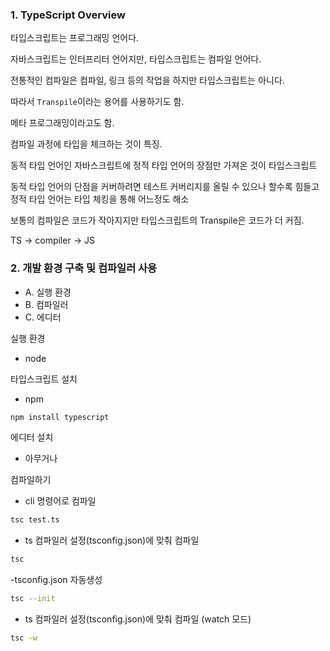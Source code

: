 ### 1. TypeScript Overview

타입스크립트는 프로그래밍 언어다.

자바스크립트는 인터프리터 언어지만, 타입스크립트는 컴파일 언어다.

전통적인 컴파일은 컴파일, 링크 등의 작업을 하지만 타입스크립트는 아니다.

따라서 `Transpile`이라는 용어를 사용하기도 함.

메타 프로그래밍이라고도 함.

컴파일 과정에 타입을 체크하는 것이 특징.

동적 타입 언어인 자바스크립트에 정적 타입 언어의 장점만 가져온 것이 타입스크립트

동적 타입 언어의 단점을 커버하려면 테스트 커버리지를 올릴 수 있으나 할수록 힘들고 정적 타입 언어는 타입 체킹을 통해 어느정도 해소

보통의 컴파일은 코드가 작아지지만 타입스크립트의 Transpile은 코드가 더 커짐.

TS -> compiler -> JS

### 2. 개발 환경 구축 및 컴파일러 사용

- A. 실행 환경
- B. 컴파일러
- C. 에디터

실행 환경
- node

타입스크립트 설치
- npm
```sh
npm install typescript
```

에디터 설치
- 아무거나

컴파일하기
- cli 명령어로 컴파일
```sh
tsc test.ts
```
- ts 컴파일러 설정(tsconfig.json)에 맞춰 컴파일
```sh
tsc
```
-tsconfig.json 자동생성
```sh
tsc --init
```
- ts 컴파일러 설정(tsconfig.json)에 맞춰 컴파일 (watch 모드)
```sh
tsc -w
```
